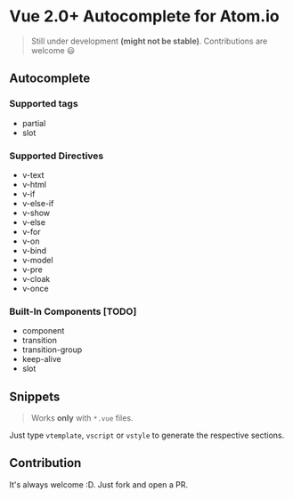# Vue 2.0+ Autocomplete for Atom.io

> Still under development **(might not be stable)**. Contributions are welcome :smiley:

## Autocomplete

### Supported tags

* partial
* slot

### Supported Directives

* v-text
* v-html
* v-if
* v-else-if
* v-show
* v-else
* v-for
* v-on
* v-bind
* v-model
* v-pre
* v-cloak
* v-once

### Built-In Components [TODO]

* component
* transition
* transition-group
* keep-alive
* slot

## Snippets

> Works **only** with `*.vue` files.

Just type `vtemplate`, `vscript` or `vstyle` to generate the respective sections.

## Contribution

It's always welcome :D. Just fork and open a PR.

